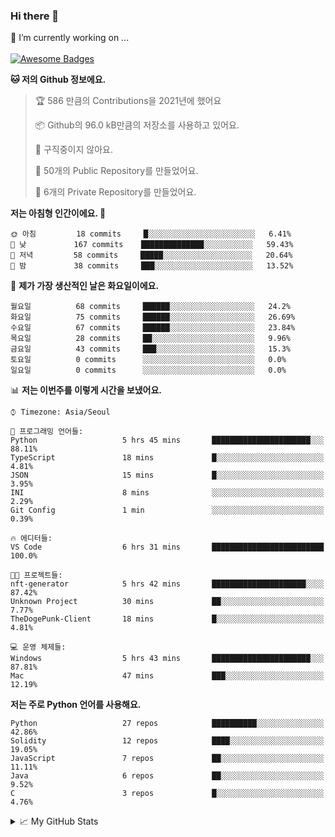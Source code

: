 ### Hi there 👋 
🔭 I’m currently working on ... </br></br>
[![Awesome Badges](https://img.shields.io/badge/Introduce-EN-green.svg)](https://github.com/tlatkdgus1/tlatkdgus1/blob/main/README.md.en)

<!--START_SECTION:waka-->
**🐱 저의 Github 정보에요.** 

> 🏆 586 만큼의 Contributions을 2021년에 했어요
 > 
> 📦 Github의 96.0 kB만큼의 저장소를 사용하고 있어요. 
 > 
> 🚫 구직중이지 않아요.
 > 
> 📜 50개의 Public Repository를 만들었어요. 
 > 
> 🔑 6개의 Private Repository를 만들었어요.  

**저는 아침형 인간이에요. 🐤** 

```text
🌞 아침         18 commits     █░░░░░░░░░░░░░░░░░░░░░░░░   6.41% 
🌆 낮　         167 commits    ██████████████░░░░░░░░░░░   59.43% 
🌃 저녁         58 commits     █████░░░░░░░░░░░░░░░░░░░░   20.64% 
🌙 밤　         38 commits     ███░░░░░░░░░░░░░░░░░░░░░░   13.52%

```
📅 **제가 가장 생산적인 날은 화요일이에요.** 

```text
월요일          68 commits     ██████░░░░░░░░░░░░░░░░░░░   24.2% 
화요일          75 commits     ██████░░░░░░░░░░░░░░░░░░░   26.69% 
수요일          67 commits     ██████░░░░░░░░░░░░░░░░░░░   23.84% 
목요일          28 commits     ██░░░░░░░░░░░░░░░░░░░░░░░   9.96% 
금요일          43 commits     ███░░░░░░░░░░░░░░░░░░░░░░   15.3% 
토요일          0 commits      ░░░░░░░░░░░░░░░░░░░░░░░░░   0.0% 
일요일          0 commits      ░░░░░░░░░░░░░░░░░░░░░░░░░   0.0%

```


📊 **저는 이번주를 이렇게 시간을 보냈어요.** 

```text
⌚︎ Timezone: Asia/Seoul

💬 프로그래밍 언어들: 
Python                   5 hrs 45 mins       ██████████████████████░░░   88.11% 
TypeScript               18 mins             █░░░░░░░░░░░░░░░░░░░░░░░░   4.81% 
JSON                     15 mins             █░░░░░░░░░░░░░░░░░░░░░░░░   3.95% 
INI                      8 mins              ░░░░░░░░░░░░░░░░░░░░░░░░░   2.29% 
Git Config               1 min               ░░░░░░░░░░░░░░░░░░░░░░░░░   0.39%

🔥 에디터들: 
VS Code                  6 hrs 31 mins       █████████████████████████   100.0%

🐱‍💻 프로젝트들: 
nft-generator            5 hrs 42 mins       █████████████████████░░░░   87.42% 
Unknown Project          30 mins             ██░░░░░░░░░░░░░░░░░░░░░░░   7.77% 
TheDogePunk-Client       18 mins             █░░░░░░░░░░░░░░░░░░░░░░░░   4.81%

💻 운영 체제들: 
Windows                  5 hrs 43 mins       ██████████████████████░░░   87.81% 
Mac                      47 mins             ███░░░░░░░░░░░░░░░░░░░░░░   12.19%

```

**저는 주로 Python 언어를 사용해요.** 

```text
Python                   27 repos            ██████████░░░░░░░░░░░░░░░   42.86% 
Solidity                 12 repos            ████░░░░░░░░░░░░░░░░░░░░░   19.05% 
JavaScript               7 repos             ██░░░░░░░░░░░░░░░░░░░░░░░   11.11% 
Java                     6 repos             ██░░░░░░░░░░░░░░░░░░░░░░░   9.52% 
C                        3 repos             █░░░░░░░░░░░░░░░░░░░░░░░░   4.76%

```



<!--END_SECTION:waka-->

<details>
<summary>📈 My GitHub Stats</summary>
<p align="center"> <img src="https://github-readme-stats.vercel.app/api?username=tlatkdgus1&show_icons=true" alt="tlatkdgus1" />
</details>

